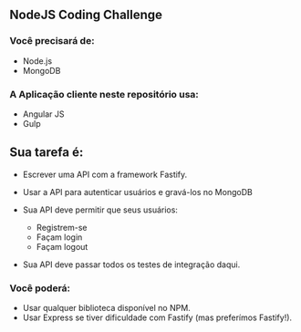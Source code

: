 ## NodeJS Coding Challenge

### Você precisará de:
* Node.js
* MongoDB

### A Aplicação cliente neste repositório usa:
* Angular JS
* Gulp

## Sua tarefa é:
* Escrever uma API com a framework Fastify.
* Usar a API para autenticar usuários e gravá-los no MongoDB

* Sua API deve permitir que seus usuários:
   * Registrem-se
   * Façam login
   * Façam logout

* Sua API deve passar todos os testes de integração daqui.

### Você poderá:
* Usar qualquer biblioteca disponível no NPM.
* Usar Express se tiver dificuldade com Fastify (mas preferímos Fastify!).
